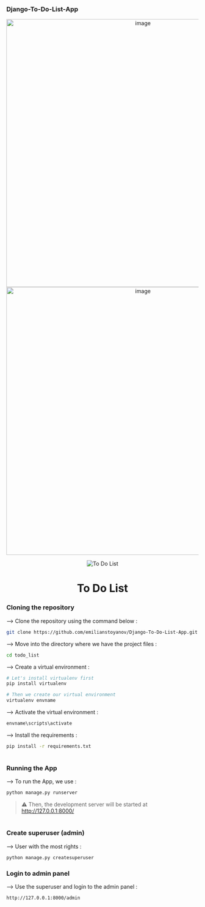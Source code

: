 ### Django-To-Do-List-App


<div align="center">
<img width="700" alt="image" src="https://user-images.githubusercontent.com/68276889/232732376-dcbeb7f0-e5d1-4077-a2f6-69ee043cde55.png">
<img width="700" alt="image" src="https://user-images.githubusercontent.com/68276889/232767168-c5b8874d-cef1-46cd-88c1-f476f25b31be.png">



![To Do List](https://user-images.githubusercontent.com/68276889/232733870-ea23bec6-19ff-481f-8396-0b55692e7cb0.gif)

# To Do List
</div>

### Cloning the repository

--> Clone the repository using the command below :
```bash
git clone https://github.com/emilianstoyanov/Django-To-Do-List-App.git


```

--> Move into the directory where we have the project files : 
```bash
cd todo_list

```

--> Create a virtual environment :
```bash
# Let's install virtualenv first
pip install virtualenv

# Then we create our virtual environment
virtualenv envname

```

--> Activate the virtual environment :
```bash
envname\scripts\activate

```

--> Install the requirements :
```bash
pip install -r requirements.txt

```

#

### Running the App

--> To run the App, we use :
```bash
python manage.py runserver

```

> ⚠ Then, the development server will be started at http://127.0.0.1:8000/

#

### Create superuser (admin)

--> User with the most rights :
```bash
python manage.py createsuperuser
```

### Login to admin panel

--> Use the superuser and login to the admin panel :
```bash
http://127.0.0.1:8000/admin
```






